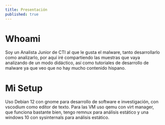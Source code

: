 ```yaml
---
title: Presentación
published: true
---
```


# [](#header-1)Whoami

Soy un Analista Junior de CTI al que le gusta el malware, tanto desarrollarlo como analizarlo, por aquí iré compartiendo las muestras que vaya analizando de un modo didáctico, así como tutoriales de desarrollo de malware ya que veo que no hay mucho contenido hispano.

# [](#header-2)Mi Setup

Uso Debian 12 con gnome para desarrollo de software e investigación, con vscodium como editor de texto. Para las VM uso qemu con virt manager, que funciona bastante bien, tengo remnux para análisis estático y una windows 10 con sysinternals para análisis estático.



